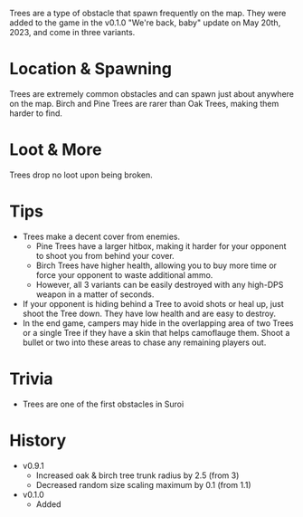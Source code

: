 Trees are a type of obstacle that spawn frequently on the map. They were added to the game in the v0.1.0 "We're back, baby" update on May 20th, 2023, and come in three variants.

# Location & Spawning

Trees are extremely common obstacles and can spawn just about anywhere on the map. Birch and Pine Trees are rarer than Oak Trees, making them harder to find.

# Loot & More

Trees drop no loot upon being broken.

# Tips

- Trees make a decent cover from enemies.
  - Pine Trees have a larger hitbox, making it harder for your opponent to shoot you from behind your cover.
  - Birch Trees have higher health, allowing you to buy more time or force your opponent to waste additional ammo.
  - However, all 3 variants can be easily destroyed with any high-DPS weapon in a matter of seconds.
- If your opponent is hiding behind a Tree to avoid shots or heal up, just shoot the Tree down. They have low health and are easy to destroy.
- In the end game, campers may hide in the overlapping area of two Trees or a single Tree if they have a skin that helps camoflauge them. Shoot a bullet or two into these areas to chase any remaining players out.

# Trivia

- Trees are one of the first obstacles in Suroi

# History

- v0.9.1
  - Increased oak & birch tree trunk radius by 2.5 (from 3)
  - Decreased random size scaling maximum by 0.1 (from 1.1)
- v0.1.0
  - Added
